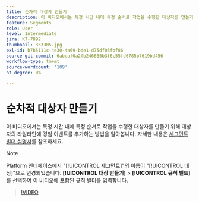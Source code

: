 ```yaml
---
title: 순차적 대상자 만들기
description: 이 비디오에서는 특정 시간 내에 특정 순서로 작업을 수행한 대상자를 만들기 위해 대상자의 타임라인에 경험 이벤트를 추가하는 방법을 알아봅니다.
feature: Segments
role: User
level: Intermediate
jira: KT-7892
thumbnail: 333305.jpg
exl-id: b7b5111c-4e30-4a69-bde1-d75df03fbf86
source-git-commit: 6abeaf0a2fb246655b3f6c55fd6785b7619bd456
workflow-type: tm+mt
source-wordcount: '109'
ht-degree: 0%

---
```


# 순차적 대상자 만들기

이 비디오에서는 특정 시간 내에 특정 순서로 작업을 수행한 대상자를 만들기 위해 대상자의 타임라인에 경험 이벤트를 추가하는 방법을 알아봅니다. 자세한 내용은 [세그먼트 빌더 설명서](https://experienceleague.adobe.com/docs/experience-platform/segmentation/ui/segment-builder.html?lang=ko)를 참조하세요.

>[!NOTE]
>
> Platform 인터페이스에서 &quot;[!UICONTROL 세그먼트]&quot;의 이름이 &quot;[!UICONTROL 대상]&quot;으로 변경되었습니다. **[!UICONTROL 대상 만들기]** > **[!UICONTROL 규칙 빌드]**&#x200B;를 선택하여 이 비디오에 포함된 규칙 빌더를 입력합니다.

>[!VIDEO](https://video.tv.adobe.com/v/3413214/?learn=on&enablevpops&captions=kor)

